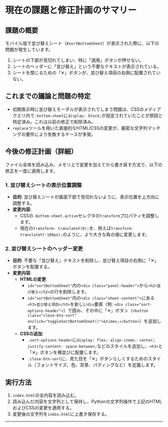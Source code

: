 # 現在の課題と修正計画のサマリー

## 課題の概要

モバイル版で並び替えシート（`#sortBottomSheet`）が表示された際に、以下の問題が発生しています。
1.  シートの下部が見切れてしまい、特に「適用」ボタンが押せない。
2.  シートのヘッダーに「並び替え」という不要なテキストが表示されている。
3.  シートを閉じるための「✕」ボタンが、並び替え項目の右側に配置されていない。

## これまでの議論と問題の特定

*   初期表示時に並び替えモーダルが表示されてしまう問題は、CSSのメディアクエリ内で`.bottom-sheet`に`display: block;`が設定されていたことが原因と特定済み。これは以前の修正で削除済み。
*   `replace`ツールを用いた直接的なHTML/CSSの変更が、厳密な文字列マッチングの要件により失敗するケースが多発。

## 今後の修正計画（詳細）

ファイル全体を読み込み、メモリ上で変更を加えてから書き戻す方法で、以下の修正を一度に適用します。

### 1. 並び替えシートの表示位置調整

*   **目的**: 並び替えシートが画面下部で見切れないように、表示位置を上方向に調整する。
*   **変更内容**:
    *   CSSの`.bottom-sheet.active`セレクタの`transform`プロパティを調整します。
    *   現在の`transform: translateY(0);`を、例えば`transform: translateY(-100px);`のように、より大きな負の値に変更します。

### 2. 並び替えシートのヘッダー変更

*   **目的**: 不要な「並び替え」テキストを削除し、並び替え項目の右側に「✕」ボタンを配置する。
*   **変更内容**:
    *   **HTMLの変更**:
        *   `id="sortBottomSheet"`内の`<div class="panel-header">`から`<h2>並び替え</h2>`の行を削除します。
        *   `id="sortBottomSheet"`内の`<div class="sheet-content">`にある`<h3>並び替え項目</h3>`を新しい`div`要素（例: `<div class="sort-options-header">`）で囲み、その中に「✕」ボタン（`<button class="close-btn-sort" onclick="toggleSortBottomSheet()">&times;</button>`）を追加します。
    *   **CSSの追加**:
        *   `.sort-options-header`に`display: flex; align-items: center; justify-content: space-between;`などのスタイルを追加し、`<h3>`と「✕」ボタンを横並びに配置します。
        *   `.close-btn-sort`に、見た目を「✕」ボタンらしくするためのスタイル（フォントサイズ、色、背景、パディングなど）を定義します。

## 実行方法

1.  `index.html`の全内容を読み込む。
2.  読み込んだ内容を文字列として保持し、Pythonの文字列操作で上記のHTMLおよびCSSの変更を適用する。
3.  変更後の文字列を`index.html`に上書き保存する。

---